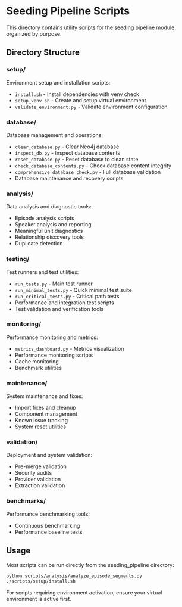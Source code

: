 # Seeding Pipeline Scripts

This directory contains utility scripts for the seeding pipeline module, organized by purpose.

## Directory Structure

### setup/
Environment setup and installation scripts:
- `install.sh` - Install dependencies with venv check
- `setup_venv.sh` - Create and setup virtual environment
- `validate_environment.py` - Validate environment configuration

### database/
Database management and operations:
- `clear_database.py` - Clear Neo4j database
- `inspect_db.py` - Inspect database contents
- `reset_database.py` - Reset database to clean state
- `check_database_contents.py` - Check database content integrity
- `comprehensive_database_check.py` - Full database validation
- Database maintenance and recovery scripts

### analysis/
Data analysis and diagnostic tools:
- Episode analysis scripts
- Speaker analysis and reporting
- Meaningful unit diagnostics
- Relationship discovery tools
- Duplicate detection

### testing/
Test runners and test utilities:
- `run_tests.py` - Main test runner
- `run_minimal_tests.py` - Quick minimal test suite
- `run_critical_tests.py` - Critical path tests
- Performance and integration test scripts
- Test validation and verification tools

### monitoring/
Performance monitoring and metrics:
- `metrics_dashboard.py` - Metrics visualization
- Performance monitoring scripts
- Cache monitoring
- Benchmark utilities

### maintenance/
System maintenance and fixes:
- Import fixes and cleanup
- Component management
- Known issue tracking
- System reset utilities

### validation/
Deployment and system validation:
- Pre-merge validation
- Security audits
- Provider validation
- Extraction validation

### benchmarks/
Performance benchmarking tools:
- Continuous benchmarking
- Performance baseline tests

## Usage

Most scripts can be run directly from the seeding_pipeline directory:
```bash
python scripts/analysis/analyze_episode_segments.py
./scripts/setup/install.sh
```

For scripts requiring environment activation, ensure your virtual environment is active first.